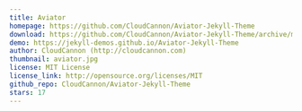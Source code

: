 ```yaml
---
title: Aviator
homepage: https://github.com/CloudCannon/Aviator-Jekyll-Theme
download: https://github.com/CloudCannon/Aviator-Jekyll-Theme/archive/master.zip
demo: https://jekyll-demos.github.io/Aviator-Jekyll-Theme
author: CloudCannon (http://cloudcannon.com)
thumbnail: aviator.jpg
license: MIT License
license_link: http://opensource.org/licenses/MIT
github_repo: CloudCannon/Aviator-Jekyll-Theme
stars: 17
---
```

